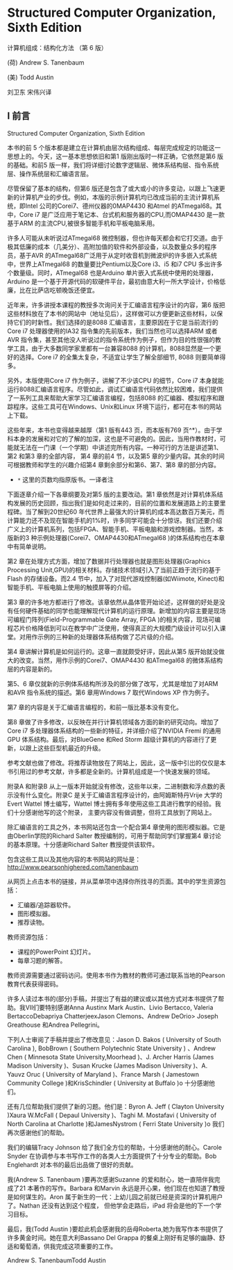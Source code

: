 # Structured Computer Organization, Sixth Edition

计算机组成：结构化方法 （第 6 版）


(荷) Andrew S. Tanenbaum

(美) Todd Austin 

刘卫东 宋伟兴译



## I 前言

Structured Computer Organization, Sixth Edition

本书的前 5 个版本都是建立在计算机由层次结构组成、每层完成规定的功能这一思想上的。今天，这一基本思想依旧和第1 版刚出版时一样正确，它依然是第6 版的基础。和前5 版一样，我们将详细讨论数字逻辑层、微体系结构层、指令系统层、操作系统层和汇编语言层。

尽管保留了基本的结构，但第6 版还是包含了或大或小的许多变动，以跟上飞速更新的计算机产业的步伐。例如，本版的示例计算机均已改成当前的主流计算机系统，即Intel 公司的Corei7、德州仪器的0MAP4430 和Atmel 的ATmegal68。其中，Core i7 是广泛应用于笔记本、台式机和服务器的CPU,而OMAP4430 是一款基于ARM 的主流CPU,被很多智能手机和平板电脑釆用。

许多人可能从未听说过ATmegal68 微控制器，但也许每天都会和它打交道。由于极其低廉的成本（几美分）、高附加值的软件和外部设备，以及数量众多的程序员，基于AVR 的ATmegal68广泛用于从定时收音机到微波炉的许多嵌入式系统中，世界上ATmegal68 的数量要比Pentium以及Core i3、i5 和i7 CPU 多出许多个数量级。同时，ATmegal68 也是Arduino 单片嵌入式系统中使用的处理器，Arduino 是一个基于开源代码的软硬件平台，最初由意大利一所大学设计，价格低廉，比在比萨店吃顿晚饭还便宜。

近年来，许多讲授本课程的教授多次询问关于汇编语言程序设计的内容，第6 版把这些材料放在了本书的网站中（地址见后），这样做可以方便更新这些材料，以保持它们的时新性。我们选择的是8088 汇编语言，主要原因在于它是当前流行的Core i7 处理器使用的IA32 指令集的先前版本，我们当然也可以选择ARM 或者AVR 指令集，甚至其他没人听说过的指令系统作为例子，但作为目的性很强的教学工具，由于大多数同学家里都有一台兼容8088 的计算机，8088显然是一个更好的选择。Core i7 的全集太复杂，不适宜让学生了解全部细节, 8088 则要简单得多。

另外，本版使用Core i7 作为例子，讲解了不少该CPU 的细节，Core i7 本身就能运行8088汇编语言程序。尽管如此，调试汇编语言代码依然比较困难，我们提供了一系列工具来帮助大家学习汇编语言编程，包括8088 的汇编器、模拟程序和跟踪程序。这些工具可在Windows、Unix和Linux 环境下运行，都可在本书的网站上下载。

这些年来，本书也变得越来越厚（第1 版有443 页，而本版有769 页^*）。由于学科本身的发展和对它的了解的加深，这也是不可避免的。因此，当用作教材时，可能就无法在一门课（一个学期）中讲述完所有内容。一种可行的方法是讲述第1、第2 和第3 章的全部内容， 第4 章的前4 节，以及第5 章的少量内容。其余的时间可根据教师和学生的兴趣介绍第4 章剩余部分和第6、第7、第8 章的部分内容。

* `*` 这里的页数均指原版书。一译者注

下面逐章介绍一下各章纲要及对第5 版的主要改动。第1 章依然是对计算机体系结构发展的历史回顾，指出我们是如何走过来的，目前的位置和发展道路上的主要里程碑。当了解到20世纪60 年代世界上最强大的计算机的成本高达数百万美元，而计算能力还不及现在智能手机的1%时，许多同学可能会十分惊讶。我们还要介绍广义上的计算机系列，包括FPGA、智能手机、平板电脑和游戏控制器。当然，本版新的3 种示例处理器(Corei7、OMAP4430和ATmegal68 )的体系结构也在本章中有简单说明。

第2 章在处理方式方面，增加了数据并行处理器也就是图形处理器(Graphics Processing Unit,GPU)的相关材料。存储技术领域引入了当前正趋于流行的基于Flash 的存储设备。而2.4 节中，加入了对现代游戏控制器(如Wiimote, Kinect)和智能手机、平板电脑上使用的触摸屏等的介绍。

第3 章的许多地方都进行了修改。该章依然从晶体管开始论述，这样做的好处是没有任何硬件基础的同学也能理解现代计算机的运行原理。新增加的内容主要是现场可编程门阵列(Field-Programmable Gate Array, FPGA )的相关内容，现场可编程芯片价格降低到可以在教学中广泛使用，使得真正的大规模门级设计可以引入课堂。对用作示例的三种新的处理器体系结构做了芯片级的介绍。

第4 章讲解计算机是如何运行的。这章一直就颇受好评，因此从第5 版开始就没做大的改变。当然，用作示例的Corei7、OMAP4430 和ATmegal68 的微体系结构层的内容是新的。

第5、6 章仅就新的示例体系结构所涉及的部分做了改写，尤其是增加了对ARM 和AVR 指令系统的描述。第6 章用Windows 7 取代Windows XP 作为例子。

第7 章的内容是关于汇编语言编程的，和前一版比基本没有变化。

第8 章做了许多修改，以反映在并行计算机领域各方面的新的研究动向。增加了Core i7 多处理器体系结构的一些新的特征，并详细介绍了NVIDIA Fremi 的通用GPU 体系结构。最后，对BlueGene 和Red Storm 超级计算机的内容进行了更新，以跟上这些巨型机最近的升级。

参考文献也做了修改。将推荐读物放在了网站上，因此，这一版中引岀的仅仅是本书引用过的参考文献，许多都是全新的。计算机组成是一个快速发展的领域。

附录A 和附录B 从上一版本开始就没有修改，这些年以来，二进制数和浮点数的表示没有什么变化。附录C 是关于汇编语言程序设计的，由阿姆斯特丹Vrije 大学的Evert Wattel 博士编写，Wattel 博士拥有多年使用这些工具进行教学的经验。我们十分感谢他写的这个附录， 主要内容没有做调整，但将工具放到了网站上。

除汇编语言的工具之外，本书网站还包含一个配合第4 章使用的图形模拟器。它是由Oberlin学院的Richard Salter 教授编制的，可用于帮助同学们掌握第4 章讨论的基本原理。十分感谢Richard Salter 教授提供该软件。

包含这些工具以及其他内容的本书网站的网址是：http://www.pearsonhighered.com/tanenbaum

从网页上点击本书的链接，并从菜单项中选择你所找寻的页面。其中的学生资源包括：

- 汇编器/追踪器软件。
- 图形模拟器。
- 推荐读物。

教师资源包括：

- 课程的PowerPoint 幻灯片。
- 每章习题的解答。

教师资源需要通过密码访问。使用本书作为教材的教师可通过联系当地的Pearson 教育代表获得密码。

许多人读过本书的(部分)手稿，并提岀了有益的建议或以其他方式对本书提供了帮助。我VII们要特别感谢Anna Austinx Mark Austin、Livio Bertacco, Valeria BertaccoDebapriya ChatterjeexJason Clemons、Andrew DeOrio> Joseph Greathouse 和Andrea Pellegrini。

下列人士审阅了手稿并提出了修改意见：Jason D. Bakos ( University of South Carolina ), BobBrown ( Southern Polytechnic State University ) 、Andrew Chen ( Minnesota State University,Moorhead )、J. Archer Harris (James Madison University )、Susan Krucke (James Madison University )、A. Yauvz Oruc ( University of Maryland )、France Marsh ( Jamestown Community College )和KrisSchindler ( University at Buffalo )o 十分感谢他们。

还有几位帮助我们提供了新的习题。他们是：Byron A. Jeff ( Clayton University )Xaura W.McFall ( Depaul University )、Taghi M. Mostafavi ( University of North Carolina at Charlotte )和JamesNystrom ( Ferri State University )o 我们再次感谢他们的帮助。

我们的编辑Tracy Johnson 给了我们全方位的帮助，十分感谢他的耐心。Carole Snyder 在协调参与本书写作工作的各类人士方面提供了十分专业的帮助。Bob Englehardt 对本书的最后出品做了很好的贡献。

我(Andrew S. Tanenbaum )要再次感谢Suzanne 的爱和耐心，她一直陪伴我完成了21 本著作的写作。Barbara 和Marvin 永远是开心果，他们现在也知道了教授是如何谋生的。Aron 属于新生的一代：上幼儿园之前就已经是资深的计算机用户了。Nathan 还没有达到这个程度， 但他学会走路后，iPad 将会是他的下一个学习目标。

最后，我(Todd Austin )要趁此机会感谢我的岳母Roberta,她为我写作本书提供了许多黄金时间。她在意大利Bassano Del Grappa 的餐桌上刚好有足够的幽静、舒适和葡萄酒，供我完成这项重要的工作。

Andrew S. TanenbaumTodd Austin